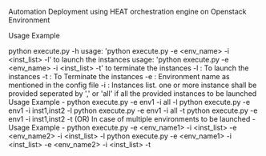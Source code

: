 Automation Deployment using HEAT orchestration engine on Openstack Environment

Usage Example

python execute.py -h
usage: 'python execute.py -e <env_name> -i <inst_list> -l' to launch the instances
usage: 'python execute.py -e <env_name> -i <inst_list> -t' to terminate the instances
-l : To launch the instances
-t : To Terminate the instances
-e : Environment name as mentioned in the config file
-i : Instances list. one or more instance shall be provided seperated by ',' or 'all' if all the provided instances to be launched
Usage Example -
python execute.py -e env1 -i all -l
python execute.py -e env1 -i inst1,inst2 -l
python execute.py -e env1 -i all -t
python execute.py -e env1 -i inst1,inst2 -t
(OR)
In case of multiple environments to be launched - Usage Example -
python execute.py -e <env_name1> -i <inst_list> -e <env_name2> -i <inst_list> -l
python execute.py -e <env_name1> -i <inst_list> -e <env_name2> -i <inst_list> -t

